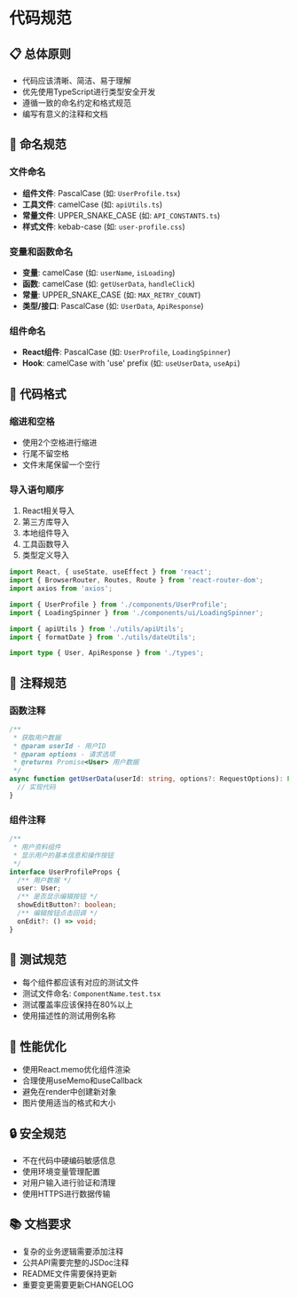 # 代码规范

## 📋 总体原则

- 代码应该清晰、简洁、易于理解
- 优先使用TypeScript进行类型安全开发
- 遵循一致的命名约定和格式规范
- 编写有意义的注释和文档

## 🎯 命名规范

### 文件命名
- **组件文件**: PascalCase (如: `UserProfile.tsx`)
- **工具文件**: camelCase (如: `apiUtils.ts`)
- **常量文件**: UPPER_SNAKE_CASE (如: `API_CONSTANTS.ts`)
- **样式文件**: kebab-case (如: `user-profile.css`)

### 变量和函数命名
- **变量**: camelCase (如: `userName`, `isLoading`)
- **函数**: camelCase (如: `getUserData`, `handleClick`)
- **常量**: UPPER_SNAKE_CASE (如: `MAX_RETRY_COUNT`)
- **类型/接口**: PascalCase (如: `UserData`, `ApiResponse`)

### 组件命名
- **React组件**: PascalCase (如: `UserProfile`, `LoadingSpinner`)
- **Hook**: camelCase with 'use' prefix (如: `useUserData`, `useApi`)

## 🔧 代码格式

### 缩进和空格
- 使用2个空格进行缩进
- 行尾不留空格
- 文件末尾保留一个空行

### 导入语句顺序
1. React相关导入
2. 第三方库导入
3. 本地组件导入
4. 工具函数导入
5. 类型定义导入

```typescript
import React, { useState, useEffect } from 'react';
import { BrowserRouter, Routes, Route } from 'react-router-dom';
import axios from 'axios';

import { UserProfile } from './components/UserProfile';
import { LoadingSpinner } from './components/ui/LoadingSpinner';

import { apiUtils } from './utils/apiUtils';
import { formatDate } from './utils/dateUtils';

import type { User, ApiResponse } from './types';
```

## 📝 注释规范

### 函数注释
```typescript
/**
 * 获取用户数据
 * @param userId - 用户ID
 * @param options - 请求选项
 * @returns Promise<User> 用户数据
 */
async function getUserData(userId: string, options?: RequestOptions): Promise<User> {
  // 实现代码
}
```

### 组件注释
```typescript
/**
 * 用户资料组件
 * 显示用户的基本信息和操作按钮
 */
interface UserProfileProps {
  /** 用户数据 */
  user: User;
  /** 是否显示编辑按钮 */
  showEditButton?: boolean;
  /** 编辑按钮点击回调 */
  onEdit?: () => void;
}
```

## 🧪 测试规范

- 每个组件都应该有对应的测试文件
- 测试文件命名: `ComponentName.test.tsx`
- 测试覆盖率应该保持在80%以上
- 使用描述性的测试用例名称

## 🚀 性能优化

- 使用React.memo优化组件渲染
- 合理使用useMemo和useCallback
- 避免在render中创建新对象
- 图片使用适当的格式和大小

## 🔒 安全规范

- 不在代码中硬编码敏感信息
- 使用环境变量管理配置
- 对用户输入进行验证和清理
- 使用HTTPS进行数据传输

## 📚 文档要求

- 复杂的业务逻辑需要添加注释
- 公共API需要完整的JSDoc注释
- README文件需要保持更新
- 重要变更需要更新CHANGELOG

